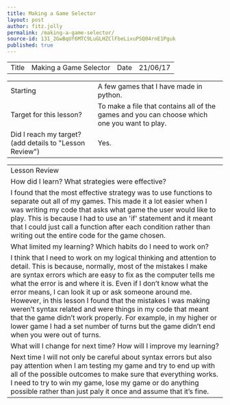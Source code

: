 ```yaml
---
title: Making a Game Selector
layout: post
author: fitz.jolly
permalink: /making-a-game-selector/
source-id: 131_2GwBqUf6MTC9LuGLHZClFbeLixuPSQ04rnE1Pguk
published: true
---
```

<table>
  <tr>
    <td>Title</td>
    <td>Making a Game Selector</td>
    <td>Date</td>
    <td>21/06/17</td>
  </tr>
</table>


<table>
  <tr>
    <td>Starting </td>
    <td>A few games that I have made in python.</td>
  </tr>
  <tr>
    <td>Target for this lesson?</td>
    <td>To make a file that contains all of the games and you can choose which one you want to play.</td>
  </tr>
  <tr>
    <td>Did I reach my target? 
(add details to "Lesson Review")</td>
    <td> Yes.</td>
  </tr>
</table>


<table>
  <tr>
    <td>Lesson Review</td>
  </tr>
  <tr>
    <td>How did I learn? What strategies were effective? </td>
  </tr>
  <tr>
    <td>I found that the most effective strategy was to use functions to separate out all of my games. This made it a lot easier when I was writing my code that asks what game the user would like to play. This is because I had to use an 'if' statement and it meant that I could just call a function after each condition rather than writing out the entire code for the game chosen.</td>
  </tr>
  <tr>
    <td>What limited my learning? Which habits do I need to work on? </td>
  </tr>
  <tr>
    <td>I think that I need to work on my logical thinking and attention to detail. This is because, normally, most of the mistakes I make are syntax errors which are easy to fix as the computer tells me what the error is and where it is. Even if I don’t know what the error means, I can look it up or ask someone around me. However, in this lesson I found that the mistakes I was making weren’t syntax related and were things in my code that meant that the game didn’t work properly. For example, in my higher or lower game I had a set number of turns but the game didn’t end when you were out of turns.</td>
  </tr>
  <tr>
    <td>What will I change for next time? How will I improve my learning?</td>
  </tr>
  <tr>
    <td>Next time I will not only be careful about syntax errors but also pay attention when I am testing my game and try to end up with all of the possible outcomes to make sure that everything works. I need to try to win my game, lose my game or do anything possible rather than just paly it once and assume that it’s fine.</td>
  </tr>
</table>


